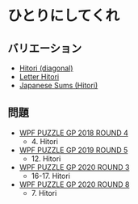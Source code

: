 # ひとりにしてくれ

## バリエーション
- [Hitori (diagonal)](hitori_diagonal.md)
- [Letter Hitori](hitori_letter.md)
- [Japanese Sums (Hitori)](japanesesums_hitori.md)

## 問題
- [WPF PUZZLE GP 2018 ROUND 4](../questions/wpfpgp2018_4.md)
	- 4\. Hitori
- [WPF PUZZLE GP 2019 ROUND 5](../questions/wpfpgp2019_5.md)
	- 12\. Hitori
- [WPF PUZZLE GP 2020 ROUND 3](../questions/wpfpgp2020_3.md)
	- 16-17. Hitori
- [WPF PUZZLE GP 2020 ROUND 8](../questions/wpfpgp2020_8.md)
	- 7\. Hitori
